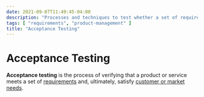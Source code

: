 ```yaml
---
date: 2021-09-07T11:49:45-04:00
description: "Processes and techniques to test whether a set of requirements is met"
tags: [ "requirements", "product-management" ]
title: "Acceptance Testing"
---
```


# Acceptance Testing

**Acceptance testing** is the process of verifying that a product or service meets a set of [requirements](requirements.md) and, ultimately, satisfy [customer or market needs](product-management.md).
